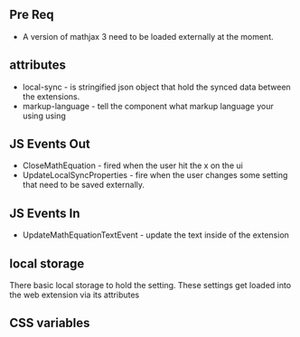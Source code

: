 
## Pre Req
* A version of mathjax 3 need to be loaded externally at the moment.


## attributes
 * local-sync - is stringified json object that hold the synced data between the extensions.
 * markup-language - tell the component what markup language your using using

 ## JS Events Out
 * CloseMathEquation - fired when the user hit the x on the ui
 * UpdateLocalSyncProperties - fire when the user changes some setting that need to be saved externally.

 ## JS Events In
 * UpdateMathEquationTextEvent - update the text inside of the extension 


## local storage
There basic local storage to hold the setting.  These settings get loaded into the web extension via its attributes 

 ## CSS variables